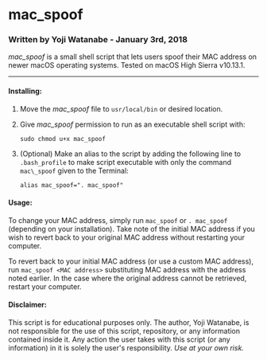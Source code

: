 # mac_spoof
### Written by Yoji Watanabe - January 3rd, 2018
_mac\_spoof_ is a small shell script that lets users spoof their MAC address on newer macOS operating systems. Tested on macOS High Sierra v10.13.1.
***


#### Installing:

1. Move the _mac\_spoof_ file to `usr/local/bin` or desired location.

2. Give _mac\_spoof_ permission to run as an executable shell script with:

	```
	sudo chmod u+x mac_spoof
	```

3. (Optional) Make an alias to the script by adding the following line to `.bash_profile` to make script executable with only the command `mac\_spoof` given to the Terminal:
	```
	alias mac_spoof=". mac_spoof"
	```

#### Usage:

To change your MAC address, simply run ```mac_spoof``` or ```. mac_spoof``` (depending on your installation). Take note of the initial MAC address if you wish to revert back to your original MAC address without restarting your computer.

To revert back to your initial MAC address (or use a custom MAC address), run ```mac_spoof <MAC address>``` substituting MAC address with the address noted earlier. In the case where the original address cannot be retrieved, restart your computer.


#### Disclaimer:

This script is for educational purposes only. The author, Yoji Watanabe, is not responsible for the use of this script, repository, or any information contained inside it. Any action the user takes with this script (or any information) in it is solely the user's responsibility. *Use at your own risk.*
